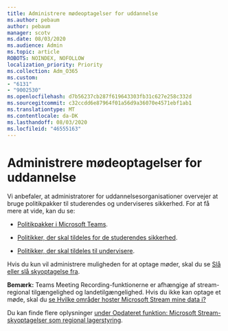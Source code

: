 ```yaml
---
title: Administrere mødeoptagelser for uddannelse
ms.author: pebaum
author: pebaum
manager: scotv
ms.date: 08/03/2020
ms.audience: Admin
ms.topic: article
ROBOTS: NOINDEX, NOFOLLOW
localization_priority: Priority
ms.collection: Adm_O365
ms.custom:
- "6131"
- "9002530"
ms.openlocfilehash: d7b56237cb287f619643303fb31c627e258c332d
ms.sourcegitcommit: c32ccdd6e87964f01a56d9a36070e4571ebf1ab1
ms.translationtype: MT
ms.contentlocale: da-DK
ms.lasthandoff: 08/03/2020
ms.locfileid: "46555163"
---
```

# <a name="manage-meeting-recordings-for-education"></a>Administrere mødeoptagelser for uddannelse

Vi anbefaler, at administratorer for uddannelsesorganisationer overvejer at bruge politikpakker til studerendes og underviseres sikkerhed. For at få mere at vide, kan du se:

- [Politikpakker i Microsoft Teams](https://docs.microsoft.com/microsoftteams/policy-packages-edu#policy-packages-in-microsoft-teams).  
    
- [Politikker, der skal tildeles for de studerendes sikkerhed](https://docs.microsoft.com/microsoftteams/policy-packages-edu#policies-that-should-be-assigned-for-student-safety).

- [Politikker, der skal tildeles til undervisere](https://docs.microsoft.com/microsoftteams/policy-packages-edu#policies-that-should-be-assigned-for-educators).

Hvis du kun vil administrere muligheden for at optage møder, skal du se [Slå eller slå skyoptagelse fra](https://docs.microsoft.com/microsoftteams/cloud-recording#turn-on-or-turn-off-cloud-recording).  

**Bemærk:** Teams Meeting Recording-funktionerne er afhængige af stream-regional tilgængelighed og landetilgængelighed. Hvis du ikke kan optage et møde, skal du [se Hvilke områder hoster Microsoft Stream mine data i?](https://docs.microsoft.com/stream/faq#which-regions-does-microsoft-stream-host-my-data-in) 

Du kan finde flere oplysninger [under Opdateret funktion: Microsoft Stream-skyoptagelser som regional lagerstyring](https://admin.microsoft.com/AdminPortal/Home#/MessageCenter?id=MC214327).